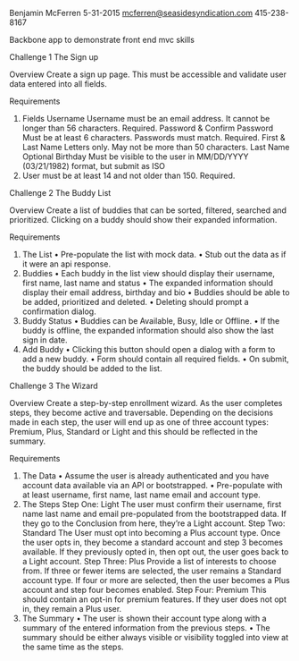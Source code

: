 Benjamin McFerren
5-31-2015
mcferren@seasidesyndication.com
415-238-8167

Backbone app to demonstrate front end mvc skills

Challenge 1
The Sign up

Overview
Create a sign up page. This must be accessible and validate user data entered into all fields.

Requirements
1. Fields
Username
Username must be an email address. It cannot be longer than 56 characters. Required.
Password & Confirm Password
Must be at least 6 characters. Passwords must match. Required.
First & Last Name
Letters only. May not be more than 50 characters. Last Name Optional
Birthday
Must be visible to the user in MM/DD/YYYY (03/21/1982) format, but submit as ISO
8601. User must be at least 14 and not older than 150. Required.




Challenge 2
The Buddy List

Overview
Create a list of buddies that can be sorted, filtered, searched and prioritized. Clicking
on a buddy should show their expanded information.

Requirements
1. The List
• Pre-populate the list with mock data.
• Stub out the data as if it were an api response.
2. Buddies
• Each buddy in the list view should display their username, first name, last name and status
• The expanded information should display their email address, birthday and bio
• Buddies should be able to be added, prioritized and deleted.
• Deleting should prompt a confirmation dialog.
3. Buddy Status
• Buddies can be Available, Busy, Idle or Offline.
• If the buddy is offline, the expanded information should also show the last sign in date.
4. Add Buddy
• Clicking this button should open a dialog with a form to add a new buddy.
• Form should contain all required fields.
• On submit, the buddy should be added to the list.




Challenge 3
The Wizard

Overview
Create a step-by-step enrollment wizard. As the user completes steps, they become
active and traversable. Depending on the decisions made in each step, the user will
end up as one of three account types: Premium, Plus, Standard or Light and this
should be reflected in the summary.

Requirements
1. The Data
• Assume the user is already authenticated and you have account data available via an API
or bootstrapped.
• Pre-populate with at least username, first name, last name email and account type.
2. The Steps
Step One: Light
The user must confirm their username, first name last name and email pre-populated
from the bootstrapped data. If they go to the Conclusion from here, they’re a Light
account.
Step Two: Standard
The User must opt into becoming a Plus account type. Once the user opts in, they
become a standard account and step 3 becomes available. If they previously opted
in, then opt out, the user goes back to a Light account.
Step Three: Plus
Provide a list of interests to choose from. If three or fewer items are selected, the
user remains a Standard account type. If four or more are selected, then the user
becomes a Plus account and step four becomes enabled.
Step Four: Premium
This should contain an opt-in for premium features. If they user does not opt in, they
remain a Plus user.
3. The Summary
• The user is shown their account type along with a summary of the entered information
from the previous steps.
• The summary should be either always visible or visibility toggled into view at the
same time as the steps.